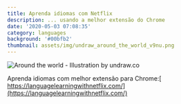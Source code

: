 ```yaml
---
title: Aprenda idiomas com Netflix
description: ... usando a melhor extensão do Chrome
date: '2020-05-03 07:08:35'
category: languages
background: '#00bfb2'
thumbnail: assets/img/undraw_around_the_world_v9nu.png
---
```

![Around the world - Illustration by undraw.co](assets/img/undraw_around_the_world_v9nu.png "Around the world - Illustration by undraw.co")

Aprenda idiomas com melhor extensão para Chrome:[ https://languagelearningwithnetflix.com/](https://languagelearningwithnetflix.com/)
